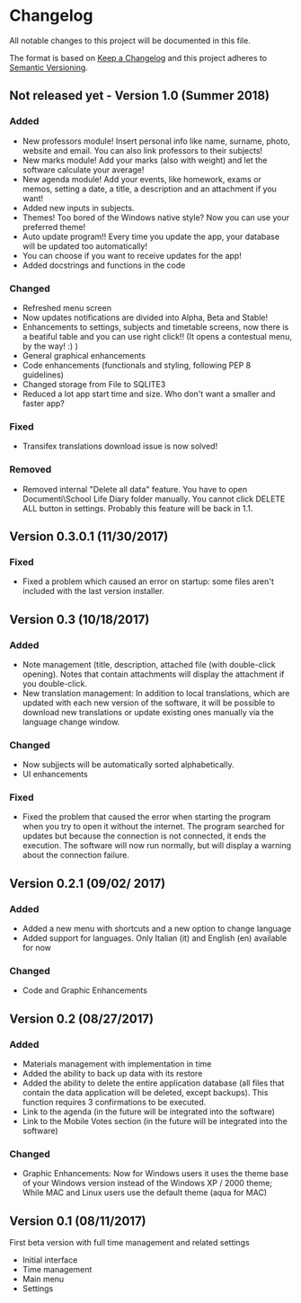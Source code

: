 # Changelog
All notable changes to this project will be documented in this file.

The format is based on [Keep a Changelog](http://keepachangelog.com/en/1.0.0/) and this project adheres to [Semantic Versioning](http://semver.org/spec/v2.0.0.html).


## Not released yet - Version 1.0 (Summer 2018)

### Added

- New professors module! Insert personal info like name, surname, photo, website and email. You can also link professors to their subjects!
- New marks module! Add your marks (also with weight) and let the software calculate your average!
- New agenda module! Add your events, like homework, exams or memos, setting a date, a title, a description and an attachment if you want!
- Added new inputs in subjects.
- Themes! Too bored of the Windows native style? Now you can use your preferred theme!
- Auto update program!! Every time you update the app, your database will be updated too automatically!
- You can choose if you want to receive updates for the app!
- Added docstrings and functions in the code

### Changed

- Refreshed menu screen
- Now updates notifications are divided into Alpha, Beta and Stable!
- Enhancements to settings, subjects and timetable screens, now there is a beatiful table and you can use right click!! (It opens a contestual menu, by the way! :) )
- General graphical enhancements
- Code enhancements (functionals and styling, following PEP 8 guidelines)
- Changed storage from File to SQLITE3
- Reduced a lot app start time and size. Who don't want a smaller and faster app?

### Fixed

- Transifex translations download issue is now solved!

### Removed

- Removed internal "Delete all data" feature. You have to open Documenti\School Life Diary folder manually. You cannot click DELETE ALL button in settings. Probably this feature will be back in 1.1.


## Version 0.3.0.1 (11/30/2017)

### Fixed
- Fixed a problem which caused an error on startup: some files aren't included with the last version installer.


## Version 0.3 (10/18/2017)

### Added
- Note management (title, description, attached file (with double-click opening). Notes that contain attachments will display the attachment if you double-click.
- New translation management: In addition to local translations, which are updated with each new version of the software, it will be possible to download new translations or update existing ones manually via the language change window.

### Changed
- Now subjjects will be automatically sorted alphabetically.
- UI enhancements

### Fixed
- Fixed the problem that caused the error when starting the program when you try to open it without the internet. The program searched for updates but because the connection is not connected, it ends the execution. The software will now run normally, but will display a warning about the connection failure.

## Version 0.2.1 (09/02/ 2017)

### Added
- Added a new menu with shortcuts and a new option to change language
- Added support for languages. Only Italian (it) and English (en) available for now

### Changed
- Code and Graphic Enhancements


## Version 0.2 (08/27/2017)

### Added
- Materials management with implementation in time
- Added the ability to back up data with its restore
- Added the ability to delete the entire application database (all files that contain the data application will be deleted, except backups). This function requires 3 confirmations to be executed.
- Link to the agenda (in the future will be integrated into the software)
- Link to the Mobile Votes section (in the future will be integrated into the software)

### Changed
- Graphic Enhancements: Now for Windows users it uses the theme base of your Windows version instead of the Windows XP / 2000 theme; While MAC and Linux users use the default theme (aqua for MAC)


## Version 0.1 (08/11/2017)
First beta version with full time management and related settings
- Initial interface
- Time management
- Main menu
- Settings